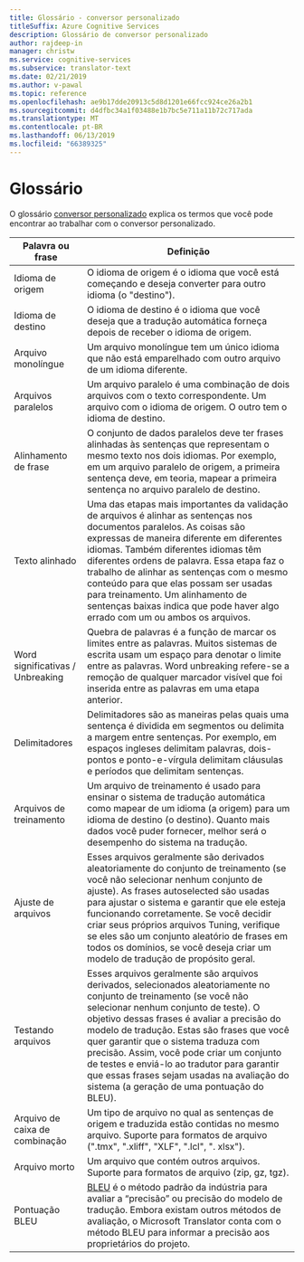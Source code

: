 ```yaml
---
title: Glossário - conversor personalizado
titleSuffix: Azure Cognitive Services
description: Glossário de conversor personalizado
author: rajdeep-in
manager: christw
ms.service: cognitive-services
ms.subservice: translator-text
ms.date: 02/21/2019
ms.author: v-pawal
ms.topic: reference
ms.openlocfilehash: ae9b17dde20913c5d8d1201e66fcc924ce26a2b1
ms.sourcegitcommit: d4dfbc34a1f03488e1b7bc5e711a11b72c717ada
ms.translationtype: MT
ms.contentlocale: pt-BR
ms.lasthandoff: 06/13/2019
ms.locfileid: "66389325"
---
```

# <a name="glossary"></a>Glossário

O glossário [conversor personalizado](https://portal.customtranslator.azure.ai) explica os termos que você pode encontrar ao trabalhar com o conversor personalizado.

| **Palavra ou frase**       | **Definição**                                                                                                                                                                                                                                                                                                                                                                                                                                                            |
|--------------------------|---------------------------------------------------------------------------------------------------------------------------------------------------------------------------------------------------------------------------------------------------------------------------------------------------------------------------------------------------------------------------------------------------------------------------------------------------------------------------|
| Idioma de origem          | O idioma de origem é o idioma que você está começando e deseja converter para outro idioma (o "destino").                                                                                                                                                                                                                                                                                                                                                         |
| Idioma de destino          | O idioma de destino é o idioma que você deseja que a tradução automática forneça depois de receber o idioma de origem.                                                                                                                                                                                                                                                                                                                                               |
| Arquivo monolíngue         | Um arquivo monolíngue tem um único idioma que não está emparelhado com outro arquivo de um idioma diferente.                                                                                                                                                                                                                                                                                                                                                                 |
| Arquivos paralelos           | Um arquivo paralelo é uma combinação de dois arquivos com o texto correspondente. Um arquivo com o idioma de origem. O outro tem o idioma de destino.                                                                                                                                                                                                                                                                                                                                         |
| Alinhamento de frase       | O conjunto de dados paralelos deve ter frases alinhadas às sentenças que representam o mesmo texto nos dois idiomas. Por exemplo, em um arquivo paralelo de origem, a primeira sentença deve, em teoria, mapear a primeira sentença no arquivo paralelo de destino.                                                                                                                                                                                                                               |
| Texto alinhado             | Uma das etapas mais importantes da validação de arquivos é alinhar as sentenças nos documentos paralelos. As coisas são expressas de maneira diferente em diferentes idiomas. Também diferentes idiomas têm diferentes ordens de palavra. Essa etapa faz o trabalho de alinhar as sentenças com o mesmo conteúdo para que elas possam ser usadas para treinamento. Um alinhamento de sentenças baixas indica que pode haver algo errado com um ou ambos os arquivos. |
| Word significativas / Unbreaking | Quebra de palavras é a função de marcar os limites entre as palavras. Muitos sistemas de escrita usam um espaço para denotar o limite entre as palavras. Word unbreaking refere-se a remoção de qualquer marcador visível que foi inserida entre as palavras em uma etapa anterior.                                                                                                                                                                                                  |
| Delimitadores               | Delimitadores são as maneiras pelas quais uma sentença é dividida em segmentos ou delimita a margem entre sentenças. Por exemplo, em espaços ingleses delimitam palavras, dois-pontos e ponto-e-vírgula delimitam cláusulas e períodos que delimitam sentenças.                                                                                                                                                                                                                                         |
| Arquivos de treinamento           | Um arquivo de treinamento é usado para ensinar o sistema de tradução automática como mapear de um idioma (a origem) para um idioma de destino (o destino). Quanto mais dados você puder fornecer, melhor será o desempenho do sistema na tradução.                                                                                                                                                                                                               |
| Ajuste de arquivos             | Esses arquivos geralmente são derivados aleatoriamente do conjunto de treinamento (se você não selecionar nenhum conjunto de ajuste). As frases autoselected são usadas para ajustar o sistema e garantir que ele esteja funcionando corretamente. Se você decidir criar seus próprios arquivos Tuning, verifique se eles são um conjunto aleatório de frases em todos os domínios, se você deseja criar um modelo de tradução de propósito geral.                                                                                 |
| Testando arquivos            | Esses arquivos geralmente são arquivos derivados, selecionados aleatoriamente no conjunto de treinamento (se você não selecionar nenhum conjunto de teste). O objetivo dessas frases é avaliar a precisão do modelo de tradução. Estas são frases que você quer garantir que o sistema traduza com precisão. Assim, você pode criar um conjunto de testes e enviá-lo ao tradutor para garantir que essas frases sejam usadas na avaliação do sistema (a geração de uma pontuação do BLEU).   |
| Arquivo de caixa de combinação               | Um tipo de arquivo no qual as sentenças de origem e traduzida estão contidas no mesmo arquivo. Suporte para formatos de arquivo (".tmx", ".xliff", "XLF", ".lcl", ". xlsx").                                                                                                                                                                                                                                                                                                                       |
| Arquivo morto             | Um arquivo que contém outros arquivos. Suporte para formatos de arquivo (zip, gz, tgz).                                                                                                                                                                                                                                                                                                                                                                                                |
| Pontuação BLEU               | [BLEU](what-is-bleu-score.md) é o método padrão da indústria para avaliar a “precisão” ou precisão do modelo de tradução. Embora existam outros métodos de avaliação, o Microsoft Translator conta com o método BLEU para informar a precisão aos proprietários do projeto.
